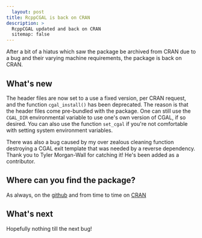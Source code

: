 ```yaml
---
  layout: post
title: RcppCGAL is back on CRAN
description: >
  RcppCGAL updated and back on CRAN
  sitemap: false
---
```

  
After a bit of a hiatus which saw the package be archived from CRAN due to a bug and their varying machine requirements, the package is back on CRAN.

## What's new
The header files are now set to a use a fixed version, per CRAN request, and the function `cgal_install()` has been deprecated. The reason is that the header files come pre-bundled with the package. One can still use the `CGAL_DIR` environmental variable to use one's own version of CGAL, if so desired. You can also use the function `set_cgal` if you're not comfortable with setting system environment variables.

There was also a bug caused by my over zealous cleaning function destroying a CGAL exit template that was needed by a reverse dependency. Thank you to Tyler Morgan-Wall for catching it! He's been added as a contributor.

## Where can you find the package?
As always, on the [github](https://www.github.com/ericdunipace/RcppCGAL) and from time to time on [CRAN](https://CRAN.R-project.org/package=RcppCGAL)

## What's next
Hopefully nothing till the next bug!


                                                             